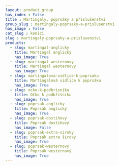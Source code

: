 ```yaml
---
layout: product_group
has_index : False
title : Martingaly, poprsáky a příslušenství
group_slug : martingaly-poprsaky-a-prislusenstvi
has_image : False
cat_slug : konici
slug : martingaly-poprsaky-a-prislusenstvi
products:
  - slug: martingal-anglicky
    title: Martingal anglický
    has_image: True
  - slug: martingal-westernovy
    title: Martingal westernový
    has_image: True
  - slug: martingalova-vidlice-k-poprsaku
    title: Martingalová vidlice k poprsáku
    has_image: True
  - slug: ocko-k-podbrisniku
    title: Očko k podbřišníku
    has_image: True
  - slug: poprsak-anglicky
    title: Poprsák anglický
    has_image: True
  - slug: poprsak-dostihovy
    title: Poprsák dostihový
    has_image: False
  - slug: poprsak-extra-siroky
    title: Poprsák extra široký
    has_image: True
  - slug: poprsak-westernovy
    title: Poprsák westernový
    has_image: True
---
```


